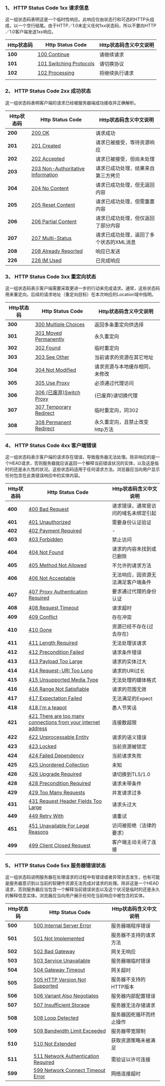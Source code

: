 ### 1、 HTTP Status Code 1xx 请求信息

这一组状态码表明这是一个临时性响应。此响应仅由状态行和可选的HTTP头组成，以一个空行结尾。由于HTTP／1.0未定义任何1xx状态码，所以不要向HTTP／1.0客户端发送1xx响应。

| Http状态码 | Http Status Code                                                                         | Http状态码含义中文说明 |
| ------- | ---------------------------------------------------------------------------------------- | ------------- |
| **100** | [100 Continue](https://github.com/CrayonL/AllHttpStatusCodes/blob/master/HTTPStatusCode/1xx_InformationalResponses/Code_100 "查看http状态码100的详细说明")            | 请继续请求         |
| **101** | [101 Switching Protocols](https://github.com/CrayonL/AllHttpStatusCodes/blob/master/HTTPStatusCode/1xx_InformationalResponses/Code_101 "查看http状态码101的详细说明") | 请切换协议         |
| **102** | [102 Processing](https://github.com/CrayonL/AllHttpStatusCodes/blob/master/HTTPStatusCode/1xx_InformationalResponses/Code_102 "查看http状态码102的详细说明")          | 将继续执行请求       |
|         |                                                                                          |               |
### 2、 HTTP Status Code 2xx 成功状态

这一组状态码表明客户端的请求已经被服务器端成功接收并正确解析。

|Http状态码|Http Status Code|Http状态码含义中文说明|
|---|---|---|
|**200**|[200 OK](https://github.com/CrayonL/AllHttpStatusCodes/blob/master/HTTPStatusCode/3xx_Redirection/Code_200 "查看http状态码200的详细说明")|请求成功|
|**201**|[201 Created](https://github.com/CrayonL/AllHttpStatusCodes/blob/master/HTTPStatusCode/3xx_Redirection/Code_201 "查看http状态码201的详细说明")|请求已被接受，等待资源响应|
|**202**|[202 Accepted](https://github.com/CrayonL/AllHttpStatusCodes/blob/master/HTTPStatusCode/3xx_Redirection/Code_202 "查看http状态码202的详细说明")|请求已被接受，但尚未处理|
|**203**|[203 Non-Authoritative Information](https://github.com/CrayonL/AllHttpStatusCodes/blob/master/HTTPStatusCode/3xx_Redirection/Code_203 "查看http状态码203的详细说明")|请求已成功处理，结果来自第三方拷贝|
|**204**|[204 No Content](https://github.com/CrayonL/AllHttpStatusCodes/blob/master/HTTPStatusCode/3xx_Redirection/Code_204 "查看http状态码204的详细说明")|请求已成功处理，但无返回内容|
|**205**|[205 Reset Content](https://github.com/CrayonL/AllHttpStatusCodes/blob/master/HTTPStatusCode/3xx_Redirection/Code_205 "查看http状态码205的详细说明")|请求已成功处理，但需重置内容|
|**206**|[206 Partial Content](https://github.com/CrayonL/AllHttpStatusCodes/blob/master/HTTPStatusCode/3xx_Redirection/Code_206 "查看http状态码206的详细说明")|请求已成功处理，但仅返回了部分内容|
|**207**|[207 Multi-Status](https://github.com/CrayonL/AllHttpStatusCodes/blob/master/HTTPStatusCode/3xx_Redirection/Code_207 "查看http状态码207的详细说明")|请求已成功处理，返回了多个状态的XML消息|
|**208**|[208 Already Reported](https://github.com/CrayonL/AllHttpStatusCodes/blob/master/HTTPStatusCode/3xx_Redirection/Code_208 "查看http状态码208的详细说明")|响应已发送|
|**226**|[226 IM Used](https://github.com/CrayonL/AllHttpStatusCodes/blob/master/HTTPStatusCode/3xx_Redirection/Code_226 "查看http状态码226的详细说明")|已完成响应|

### 3、 HTTP Status Code 3xx 重定向状态

这一组状态码表示客户端需要采取更进一步的行动来完成请求。通常，这些状态码用来重定向，后续的请求地址（重定向目标）在本次响应的Location域中指明。

|Http状态码|Http Status Code|Http状态码含义中文说明|
|---|---|---|
|**300**|[300 Multiple Choices](https://github.com/CrayonL/AllHttpStatusCodes/blob/master/HTTPStatusCode/3xx_Redirection/Code_300 "查看http状态码300的详细说明")|返回多条重定向供选择|
|**301**|[301 Moved Permanently](https://github.com/CrayonL/AllHttpStatusCodes/blob/master/HTTPStatusCode/3xx_Redirection/Code_301 "查看http状态码301的详细说明")|永久重定向|
|**302**|[302 Found](https://github.com/CrayonL/AllHttpStatusCodes/blob/master/HTTPStatusCode/3xx_Redirection/Code_302 "查看http状态码302的详细说明")|临时重定向|
|**303**|[303 See Other](https://github.com/CrayonL/AllHttpStatusCodes/blob/master/HTTPStatusCode/3xx_Redirection/Code_303 "查看http状态码303的详细说明")|当前请求的资源在其它地址|
|**304**|[304 Not Modified](https://github.com/CrayonL/AllHttpStatusCodes/blob/master/HTTPStatusCode/3xx_Redirection/Code_304 "查看http状态码304的详细说明")|请求资源与本地缓存相同，未修改|
|**305**|[305 Use Proxy](https://github.com/CrayonL/AllHttpStatusCodes/blob/master/HTTPStatusCode/3xx_Redirection/Code_305 "查看http状态码305的详细说明")|必须通过代理访问|
|**306**|[306 (已废弃)Switch Proxy](https://github.com/CrayonL/AllHttpStatusCodes/blob/master/HTTPStatusCode/3xx_Redirection/Code_306 "查看http状态码306的详细说明")|(已废弃)请切换代理|
|**307**|[307 Temporary Redirect](https://github.com/CrayonL/AllHttpStatusCodes/blob/master/HTTPStatusCode/3xx_Redirection/Code_307 "查看http状态码307的详细说明")|临时重定向，同302|
|**308**|[308 Permanent Redirect](https://github.com/CrayonL/AllHttpStatusCodes/blob/master/HTTPStatusCode/3xx_Redirection/Code_308 "查看http状态码308的详细说明")|永久重定向，且禁止改变http方法|

### 4、 HTTP Status Code 4xx 客户端错误

这一组状态码表示客户端的请求存在错误，导致服务器无法处理。除非响应的是一个HEAD请求，否则服务器就应该返回一个解释当前错误状况的实体，以及这是临时的还是永久性的状况。这些状态码适用于任何请求方法。浏览器应当向用户显示任何包含在此类错误响应中的实体内容。

|Http状态码|Http Status Code|Http状态码含义中文说明|
|---|---|---|
|**400**|[400 Bad Request](https://github.com/CrayonL/AllHttpStatusCodes/blob/master/HTTPStatusCode/3xx_Redirection/Code_400 "查看http状态码400的详细说明")|请求错误，通常是访问的域名未绑定引起|
|**401**|[401 Unauthorized](https://github.com/CrayonL/AllHttpStatusCodes/blob/master/HTTPStatusCode/3xx_Redirection/Code_401 "查看http状态码401的详细说明")|需要身份认证验证|
|**402**|[402 Payment Required](https://github.com/CrayonL/AllHttpStatusCodes/blob/master/HTTPStatusCode/3xx_Redirection/Code_402 "查看http状态码402的详细说明")|-|
|**403**|[403 Forbidden](https://github.com/CrayonL/AllHttpStatusCodes/blob/master/HTTPStatusCode/3xx_Redirection/Code_403 "查看http状态码403的详细说明")|禁止访问|
|**404**|[404 Not Found](https://github.com/CrayonL/AllHttpStatusCodes/blob/master/HTTPStatusCode/3xx_Redirection/Code_404 "查看http状态码404的详细说明")|请求的内容未找到或已删除|
|**405**|[405 Method Not Allowed](https://github.com/CrayonL/AllHttpStatusCodes/blob/master/HTTPStatusCode/3xx_Redirection/Code_405 "查看http状态码405的详细说明")|不允许的请求方法|
|**406**|[406 Not Acceptable](https://github.com/CrayonL/AllHttpStatusCodes/blob/master/HTTPStatusCode/3xx_Redirection/Code_406 "查看http状态码406的详细说明")|无法响应，因资源无法满足客户端条件|
|**407**|[407 Proxy Authentication Required](https://github.com/CrayonL/AllHttpStatusCodes/blob/master/HTTPStatusCode/3xx_Redirection/Code_407 "查看http状态码407的详细说明")|要求通过代理的身份认证|
|**408**|[408 Request Timeout](https://github.com/CrayonL/AllHttpStatusCodes/blob/master/HTTPStatusCode/3xx_Redirection/Code_408 "查看http状态码408的详细说明")|请求超时|
|**409**|[409 Conflict](https://github.com/CrayonL/AllHttpStatusCodes/blob/master/HTTPStatusCode/3xx_Redirection/Code_409 "查看http状态码409的详细说明")|存在冲突|
|**410**|[410 Gone](https://github.com/CrayonL/AllHttpStatusCodes/blob/master/HTTPStatusCode/3xx_Redirection/Code_410 "查看http状态码410的详细说明")|资源已经不存在(过去存在)|
|**411**|[411 Length Required](https://github.com/CrayonL/AllHttpStatusCodes/blob/master/HTTPStatusCode/3xx_Redirection/Code_411 "查看http状态码411的详细说明")|无法处理该请求|
|**412**|[412 Precondition Failed](https://github.com/CrayonL/AllHttpStatusCodes/blob/master/HTTPStatusCode/3xx_Redirection/Code_412 "查看http状态码412的详细说明")|请求条件错误|
|**413**|[413 Payload Too Large](https://github.com/CrayonL/AllHttpStatusCodes/blob/master/HTTPStatusCode/3xx_Redirection/Code_413 "查看http状态码413的详细说明")|请求的实体过大|
|**414**|[414 Request-URI Too Long](https://github.com/CrayonL/AllHttpStatusCodes/blob/master/HTTPStatusCode/3xx_Redirection/Code_414 "查看http状态码414的详细说明")|请求的URI过长|
|**415**|[415 Unsupported Media Type](https://github.com/CrayonL/AllHttpStatusCodes/blob/master/HTTPStatusCode/3xx_Redirection/Code_415 "查看http状态码415的详细说明")|无法处理的媒体格式|
|**416**|[416 Range Not Satisfiable](https://github.com/CrayonL/AllHttpStatusCodes/blob/master/HTTPStatusCode/3xx_Redirection/Code_416 "查看http状态码416的详细说明")|请求的范围无效|
|**417**|[417 Expectation Failed](https://github.com/CrayonL/AllHttpStatusCodes/blob/master/HTTPStatusCode/3xx_Redirection/Code_417 "查看http状态码417的详细说明")|无法满足的Expect|
|**418**|[418 I'm a teapot](https://github.com/CrayonL/AllHttpStatusCodes/blob/master/HTTPStatusCode/3xx_Redirection/Code_418 "查看http状态码418的详细说明")|愚人节笑话|
|**421**|[421 There are too many connections from your internet address](https://github.com/CrayonL/AllHttpStatusCodes/blob/master/HTTPStatusCode/3xx_Redirection/Code_421 "查看http状态码421的详细说明")|连接数超限|
|**422**|[422 Unprocessable Entity](https://github.com/CrayonL/AllHttpStatusCodes/blob/master/HTTPStatusCode/3xx_Redirection/Code_422 "查看http状态码422的详细说明")|请求的语义错误|
|**423**|[423 Locked](https://github.com/CrayonL/AllHttpStatusCodes/blob/master/HTTPStatusCode/3xx_Redirection/Code_423 "查看http状态码423的详细说明")|当前资源被锁定|
|**424**|[424 Failed Dependency](https://github.com/CrayonL/AllHttpStatusCodes/blob/master/HTTPStatusCode/3xx_Redirection/Code_424 "查看http状态码424的详细说明")|当前请求失败|
|**425**|[425 Unordered Collection](https://github.com/CrayonL/AllHttpStatusCodes/blob/master/HTTPStatusCode/3xx_Redirection/Code_425 "查看http状态码425的详细说明")|未知|
|**426**|[426 Upgrade Required](https://github.com/CrayonL/AllHttpStatusCodes/blob/master/HTTPStatusCode/3xx_Redirection/Code_426 "查看http状态码426的详细说明")|请切换到TLS/1.0|
|**428**|[428 Precondition Required](https://github.com/CrayonL/AllHttpStatusCodes/blob/master/HTTPStatusCode/3xx_Redirection/Code_428 "查看http状态码428的详细说明")|请求未带条件|
|**429**|[429 Too Many Requests](https://github.com/CrayonL/AllHttpStatusCodes/blob/master/HTTPStatusCode/3xx_Redirection/Code_429 "查看http状态码429的详细说明")|并发请求过多|
|**431**|[431 Request Header Fields Too Large](https://github.com/CrayonL/AllHttpStatusCodes/blob/master/HTTPStatusCode/3xx_Redirection/Code_431 "查看http状态码431的详细说明")|请求头过大|
|**449**|[449 Retry With](https://github.com/CrayonL/AllHttpStatusCodes/blob/master/HTTPStatusCode/3xx_Redirection/Code_449 "查看http状态码449的详细说明")|请重试|
|**451**|[451 Unavailable For Legal Reasons](https://github.com/CrayonL/AllHttpStatusCodes/blob/master/HTTPStatusCode/3xx_Redirection/Code_451 "查看http状态码451的详细说明")|访问被拒绝（法律的要求）|
|**499**|[499 Client Closed Request](https://github.com/CrayonL/AllHttpStatusCodes/blob/master/HTTPStatusCode/3xx_Redirection/Code_499 "查看http状态码499的详细说明")|客户端主动关闭了连接|

### 5、 HTTP Status Code 5xx 服务器错误状态

这一组状态码说明服务器在处理请求的过程中有错误或者异常状态发生，也有可能是服务器意识到以当前的软硬件资源无法完成对请求的处理。除非这是一个HEAD请求，否则服务器应当包含一个解释当前错误状态以及这个状况是临时的还是永久的解释信息实体。浏览器应当向用户展示任何在当前响应中被包含的实体。

|Http状态码|Http Status Code|Http状态码含义中文说明|
|---|---|---|
|**500**|[500 Internal Server Error](https://github.com/CrayonL/AllHttpStatusCodes/blob/master/HTTPStatusCode/3xx_Redirection/Code_500 "查看http状态码500的详细说明")|服务器端程序错误|
|**501**|[501 Not Implemented](https://github.com/CrayonL/AllHttpStatusCodes/blob/master/HTTPStatusCode/3xx_Redirection/Code_501 "查看http状态码501的详细说明")|服务器不支持的请求方法|
|**502**|[502 Bad Gateway](https://github.com/CrayonL/AllHttpStatusCodes/blob/master/HTTPStatusCode/3xx_Redirection/Code_502 "查看http状态码502的详细说明")|网关无响应|
|**503**|[503 Service Unavailable](https://github.com/CrayonL/AllHttpStatusCodes/blob/master/HTTPStatusCode/3xx_Redirection/Code_503 "查看http状态码503的详细说明")|服务器端临时错误|
|**504**|[504 Gateway Timeout](https://github.com/CrayonL/AllHttpStatusCodes/blob/master/HTTPStatusCode/3xx_Redirection/Code_504 "查看http状态码504的详细说明")|网关超时|
|**505**|[505 HTTP Version Not Supported](https://github.com/CrayonL/AllHttpStatusCodes/blob/master/HTTPStatusCode/3xx_Redirection/Code_505 "查看http状态码505的详细说明")|服务器不支持的HTTP版本|
|**506**|[506 Variant Also Negotiates](https://github.com/CrayonL/AllHttpStatusCodes/blob/master/HTTPStatusCode/3xx_Redirection/Code_506 "查看http状态码506的详细说明")|服务器内部配置错误|
|**507**|[507 Insufficient Storage](https://github.com/CrayonL/AllHttpStatusCodes/blob/master/HTTPStatusCode/3xx_Redirection/Code_507 "查看http状态码507的详细说明")|服务器无法存储请求|
|**508**|[508 Loop Detected](https://github.com/CrayonL/AllHttpStatusCodes/blob/master/HTTPStatusCode/3xx_Redirection/Code_508 "查看http状态码508的详细说明")|服务器因死循环而终止操作|
|**509**|[509 Bandwidth Limit Exceeded](https://github.com/CrayonL/AllHttpStatusCodes/blob/master/HTTPStatusCode/3xx_Redirection/Code_509 "查看http状态码509的详细说明")|服务器带宽限制|
|**510**|[510 Not Extended](https://github.com/CrayonL/AllHttpStatusCodes/blob/master/HTTPStatusCode/3xx_Redirection/Code_510 "查看http状态码510的详细说明")|获取资源策略未被满足|
|**511**|[511 Network Authentication Required](https://github.com/CrayonL/AllHttpStatusCodes/blob/master/HTTPStatusCode/3xx_Redirection/Code_511 "查看http状态码511的详细说明")|需验证以许可连接|
|**599**|[599 Network Connect Timeout Error](https://github.com/CrayonL/AllHttpStatusCodes/blob/master/HTTPStatusCode/3xx_Redirection/Code_599 "查看http状态码599的详细说明")|网络连接超时|
